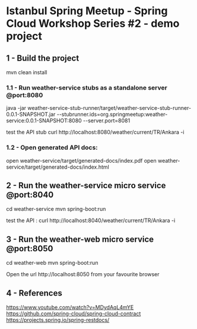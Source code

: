 # Istanbul Spring Meetup - Spring Cloud Workshop Series #2 - demo project

## 1 - Build the project
mvn clean install

### 1.1 - Run weather-service stubs as a standalone server @port:8080
java -jar weather-service-stub-runner/target/weather-service-stub-runner-0.0.1-SNAPSHOT.jar --stubrunner.ids=org.springmeetup:weather-service:0.0.1-SNAPSHOT:8080 --server.port=8081

test the API stub 
curl http://localhost:8080/weather/current/TR/Ankara -i

### 1.2 - Open generated API docs:
open weather-service/target/generated-docs/index.pdf
open weather-service/target/generated-docs/index.html

## 2 - Run the weather-service micro service @port:8040

cd weather-service
mvn spring-boot:run

test the API : 
curl http://localhost:8040/weather/current/TR/Ankara -i


## 3 - Run the weather-web micro service @port:8050

cd weather-web
mvn spring-boot:run

Open the url http://localhost:8050 from your favourite browser

## 4 - References

https://www.youtube.com/watch?v=MDydAqL4mYE
https://github.com/spring-cloud/spring-cloud-contract
https://projects.spring.io/spring-restdocs/


